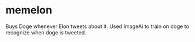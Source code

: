 # memelon
Buys Doge whenever Elon tweets about it. Used ImageAi to train on doge to recognize when doge is tweeted.
